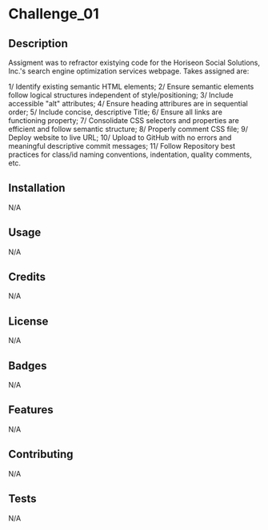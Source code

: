 # Challenge_01


## Description 

Assigment was to refractor existying code for the Horiseon Social Solutions, Inc.'s search engine 
optimization services webpage.  Takes assigned are:

1/ Identify existing semantic HTML elements;
2/ Ensure semantic elements follow logical structures independent of style/positioning;
3/ Include accessible "alt" attributes;
4/ Ensure heading attribures are in sequential order;
5/ Include concise, descriptive Title;
6/ Ensure all links are functioning property;
7/ Consolidate CSS selectors and properties are efficient and follow semantic structure;
8/ Properly comment CSS file;
9/ Deploy website to live URL;
10/ Upload to GitHub with no errors and meaningful descriptive commit messages;
11/ Follow Repository best practices for class/id naming conventions, indentation, quality comments, etc.


## Installation

N/A

## Usage 

N/A


## Credits

N/A


## License

N/A

## Badges

N/A

## Features

N/A

## Contributing

N/A

## Tests

N/A
